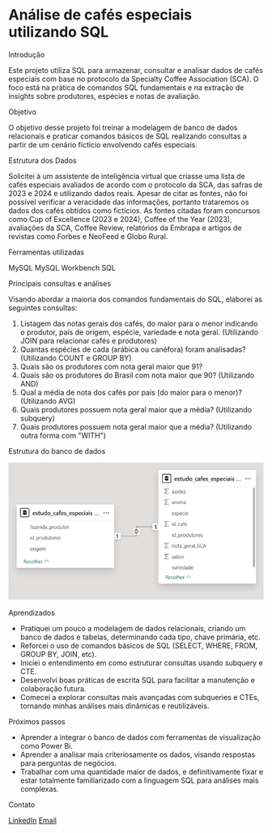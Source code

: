# Análise de cafés especiais utilizando SQL

Introdução

Este projeto utiliza SQL para armazenar, consultar e analisar dados de cafés especiais com base no protocolo da Specialty Coffee Association (SCA). O foco está na prática de comandos SQL fundamentais e na extração de insights sobre produtores, espécies e notas de avaliação.

Objetivo

O objetivo desse projeto foi treinar a modelagem de banco de dados relacionais e praticar comandos básicos de SQL realizando consultas a partir de um cenário fictício envolvendo cafés especiais.

Estrutura dos Dados

Solicitei à um assistente de inteligência virtual que criasse uma lista de cafés especiais avaliados de acordo com o protocolo da SCA, das safras de 2023 e 2024 e utilizando dados reais. Apesar de citar as fontes, não foi possível verificar a veracidade das informações, portanto trataremos os dados dos cafés obtidos como fictícios.
As fontes citadas foram concursos como Cup of Excellence (2023 e 2024), Coffee of the Year (2023), avaliações da SCA, Coffee Review, relatórios da Embrapa e artigos de revistas como Forbes e NeoFeed e Globo Rural.

Ferramentas utilizadas

MySQL
MySQL Workbench
SQL

Principais consultas e análises

Visando abordar a maioria dos comandos fundamentais do SQL, elaborei as seguintes consultas:
1. Listagem das notas gerais dos cafés, do maior para o menor indicando o produtor,
país de origem, espécie, variedade e nota geral. (Utilizando JOIN para relacionar cafés e produtores)
2. Quantas espécies de cada (arábica ou canéfora) foram analisadas? (Utilizando COUNT e GROUP BY)
3. Quais são os produtores com nota geral maior que 91? 
4. Quais são os produtores do Brasil com nota maior que 90? (Utilizando AND)
5. Qual a média de nota dos cafés por país (do maior para o menor)? (Utilizando AVG)
6. Quais produtores possuem nota geral maior que a média? (Utilizando subquery)
7. Quais produtores possuem nota geral maior que a média? (Utilizando outra forma com "WITH")

Estrutura do banco de dados

![Estrutura](imagens/estruturabanco.png)

Aprendizados

- Pratiquei um pouco a modelagem de dados relacionais, criando um banco de dados e tabelas, determinando cada tipo, chave primária, etc.
- Reforcei o uso de comandos básicos de SQL (SELECT, WHERE, FROM, GROUP BY, JOIN, etc).
- Iniciei o entendimento em como estruturar consultas usando subquery e CTE.
- Desenvolvi boas práticas de escrita SQL para facilitar a manutenção e colaboração futura.
- Comecei a explorar consultas mais avançadas com subqueries e CTEs, tornando minhas análises mais dinâmicas e reutilizáveis.

Próximos passos

- Aprender a integrar o banco de dados com ferramentas de visualização como Power Bi.
- Aprender a analisar mais criteriosamente os dados, visando respostas para perguntas de negócios.
- Trabalhar com uma quantidade maior de dados, e definitivamente fixar e estar totalmente familiarizado com a linguagem SQL para análises mais complexas.

Contato

[LinkedIn](https://www.linkedin.com/in/fernandomiyazato)
[Email](mailto:mztofernando@gmail.com)